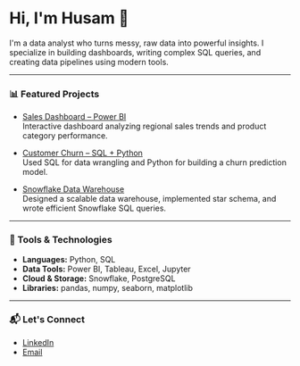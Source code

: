 # Hi, I'm Husam 👋

I'm a data analyst who turns messy, raw data into powerful insights. I specialize in building dashboards, writing complex SQL queries, and creating data pipelines using modern tools.

---

### 📊 Featured Projects

* [Sales Dashboard – Power BI](https://github.com/husamq/sales-powerbi-project)  
Interactive dashboard analyzing regional sales trends and product category performance.

* [Customer Churn – SQL + Python](https://github.com/husamq/churn-prediction-sql)  
Used SQL for data wrangling and Python for building a churn prediction model.

* [Snowflake Data Warehouse](https://github.com/husamq/snowflake-data-warehouse)  
Designed a scalable data warehouse, implemented star schema, and wrote efficient Snowflake SQL queries.

---

### 🧰 Tools & Technologies
- **Languages:** Python, SQL
- **Data Tools:** Power BI, Tableau, Excel, Jupyter
- **Cloud & Storage:** Snowflake, PostgreSQL
- **Libraries:** pandas, numpy, seaborn, matplotlib

---

### 📬 Let's Connect
- [LinkedIn](https://linkedin.com/in/husamqarawi)
- [Email](husamtq@gmail.com)
